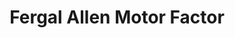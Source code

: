 ---
title: "Fergal Allen Motor Factor"
url: /newbridge/fergal-allen-motor-factor/
shop: Autoteile
---